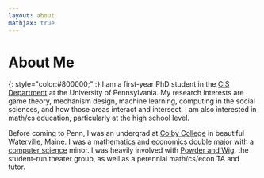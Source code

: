 ```yaml
---
layout: about
mathjax: true
---
```



# About Me 
{: style="color:#800000;" :}
I am a first-year PhD student in the [CIS Department](http://cis.upenn.edu) at the University of Pennsylvania.  My research interests are game theory, mechanism design, machine learning, computing in the social sciences, and how those areas interact and intersect. I am also interested in math/cs education, particularly at the high school level.




Before coming to Penn, I was an undergrad at [Colby College](http://colby.edu) in beautiful Waterville, Maine.  I was a [mathematics](colby.edu/math) and [economics](http://colby.edu/econ) double major with a [computer science](http://colby.edu/cs) minor.  I was heavily involved with [Powder and Wig](http://web.colby.edu/powderandwig), the student-run theater group, as well as a perennial math/cs/econ TA and tutor.




